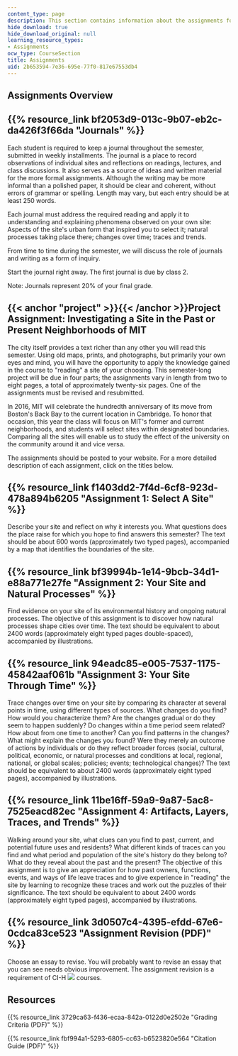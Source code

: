 ```yaml
---
content_type: page
description: This section contains information about the assignments for class.
hide_download: true
hide_download_original: null
learning_resource_types:
- Assignments
ocw_type: CourseSection
title: Assignments
uid: 2b653594-7e36-695e-77f0-817e67553db4
---
```


Assignments Overview
--------------------

{{% resource_link bf2053d9-013c-9b07-eb2c-da426f3f66da "Journals" %}}
-----------------------------------------------------------------------

Each student is required to keep a journal throughout the semester, submitted in weekly installments. The journal is a place to record observations of individual sites and reflections on readings, lectures, and class discussions. It also serves as a source of ideas and written material for the more formal assignments. Although the writing may be more informal than a polished paper, it should be clear and coherent, without errors of grammar or spelling. Length may vary, but each entry should be at least 250 words.

Each journal must address the required reading and apply it to understanding and explaining phenomena observed on your own site: Aspects of the site's urban form that inspired you to select it; natural processes taking place there; changes over time; traces and trends.

From time to time during the semester, we will discuss the role of journals and writing as a form of inquiry.

Start the journal right away. The first journal is due by class 2.

Note: Journals represent 20% of your final grade.

{{< anchor "project" >}}{{< /anchor >}}Project Assignment: Investigating a Site in the Past or Present Neighborhoods of MIT
---------------------------------------------------------------------------------------------------------------------------

The city itself provides a text richer than any other you will read this semester. Using old maps, prints, and photographs, but primarily your own eyes and mind, you will have the opportunity to apply the knowledge gained in the course to "reading" a site of your choosing. This semester-long project will be due in four parts; the assignments vary in length from two to eight pages, a total of approximately twenty-six pages. One of the assignments must be revised and resubmitted.

In 2016, MIT will celebrate the hundredth anniversary of its move from Boston's Back Bay to the current location in Cambridge. To honor that occasion, this year the class will focus on MIT's former and current neighborhoods, and students will select sites within designated boundaries. Comparing all the sites will enable us to study the effect of the university on the community around it and vice versa.

The assignments should be posted to your website. For a more detailed description of each assignment, click on the titles below.

{{% resource_link f1403dd2-7f4d-6cf8-923d-478a894b6205 "Assignment 1: Select A Site" %}}
-------------------------------------------------------------------------------------------

Describe your site and reflect on why it interests you. What questions does the place raise for which you hope to find answers this semester? The text should be about 600 words (approximately two typed pages), accompanied by a map that identifies the boundaries of the site.

{{% resource_link bf39994b-1e14-9bcb-34d1-e88a771e27fe "Assignment 2: Your Site and Natural Processes" %}}
-------------------------------------------------------------------------------------------------------------------------------

Find evidence on your site of its environmental history and ongoing natural processes. The objective of this assignment is to discover how natural processes shape cities over time. The text should be equivalent to about 2400 words (approximately eight typed pages double-spaced), accompanied by illustrations.

{{% resource_link 94eadc85-e005-7537-1175-45842aaf061b "Assignment 3: Your Site Through Time" %}}
----------------------------------------------------------------------------------------------------------

Trace changes over time on your site by comparing its character at several points in time, using different types of sources. What changes do you find? How would you characterize them? Are the changes gradual or do they seem to happen suddenly? Do changes within a time period seem related? How about from one time to another? Can you find patterns in the changes? What might explain the changes you found? Were they merely an outcome of actions by individuals or do they reflect broader forces (social, cultural, political, economic, or natural processes and conditions at local, regional, national, or global scales; policies; events; technological changes)? The text should be equivalent to about 2400 words (approximately eight typed pages), accompanied by illustrations.

{{% resource_link 11be16ff-59a9-9a87-5ac8-7525eacd82ec "Assignment 4: Artifacts, Layers, Traces, and Trends" %}}
----------------------------------------------------------------------------------------------------------------------------------------

Walking around your site, what clues can you find to past, current, and potential future uses and residents? What different kinds of traces can you find and what period and population of the site's history do they belong to? What do they reveal about the past and the present? The objective of this assignment is to give an appreciation for how past owners, functions, events, and ways of life leave traces and to give experience in "reading" the site by learning to recognize these traces and work out the puzzles of their significance. The text should be equivalent to about 2400 words (approximately eight typed pages), accompanied by illustrations.

{{% resource_link 3d0507c4-4395-efdd-67e6-0cdca83ce523 "Assignment Revision (PDF)" %}}
-----------------------------------------------------------------------------

Choose an essay to revise. You will probably want to revise an essay that you can see needs obvious improvement. The assignment revision is a requirement of CI-H ![](/images/educator/icon-question-cih.png) courses.

Resources
---------

{{% resource_link 3729ca63-f436-ecaa-842a-0122d0e2502e "Grading Criteria (PDF)" %}}

{{% resource_link fbf994a1-5293-6805-cc63-b6523820e564 "Citation Guide (PDF)" %}}